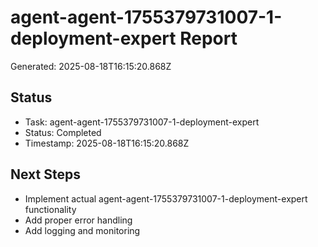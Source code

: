 # agent-agent-1755379731007-1-deployment-expert Report

Generated: 2025-08-18T16:15:20.868Z

## Status
- Task: agent-agent-1755379731007-1-deployment-expert
- Status: Completed
- Timestamp: 2025-08-18T16:15:20.868Z

## Next Steps
- Implement actual agent-agent-1755379731007-1-deployment-expert functionality
- Add proper error handling
- Add logging and monitoring
